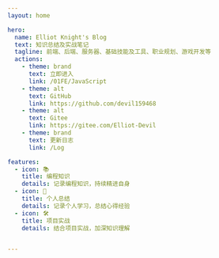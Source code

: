 ```yaml
---
layout: home

hero:
  name: Elliot Knight's Blog
  text: 知识总结及实战笔记
  tagline: 前端、后端、服务器、基础技能及工具、职业规划、游戏开发等
  actions:
    - theme: brand
      text: 立即进入
      link: /01FE/JavaScript
    - theme: alt
      text: GitHub
      link: https://github.com/devil159468
    - theme: alt
      text: Gitee
      link: https://gitee.com/Elliot-Devil
    - theme: brand
      text: 更新日志
      link: /Log

features:
  - icon: 📚️
    title: 编程知识
    details: 记录编程知识，持续精进自身
  - icon: 📒
    title: 个人总结
    details: 记录个人学习，总结心得经验
  - icon: 🛠️
    title: 项目实战
    details: 结合项目实战，加深知识理解


---
```



<style>
:root {
  --vp-home-hero-name-color: transparent;
  --vp-home-hero-name-background: -webkit-linear-gradient(120deg, #bd34fe, #41d1ff);
}

</style>
